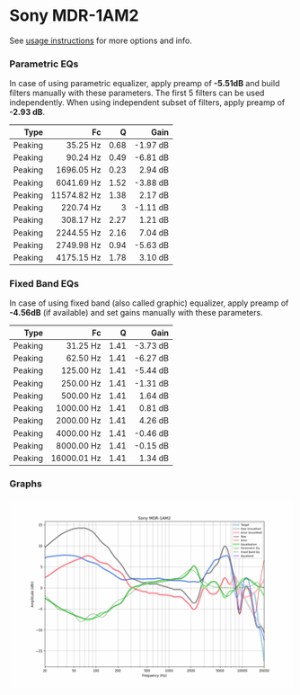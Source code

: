 # Sony MDR-1AM2
See [usage instructions](https://github.com/jaakkopasanen/AutoEq#usage) for more options and info.

### Parametric EQs
In case of using parametric equalizer, apply preamp of **-5.51dB** and build filters manually
with these parameters. The first 5 filters can be used independently.
When using independent subset of filters, apply preamp of **-2.93 dB**.

| Type    | Fc          |    Q | Gain     |
|--------:|------------:|-----:|---------:|
| Peaking | 35.25 Hz    | 0.68 | -1.97 dB |
| Peaking | 90.24 Hz    | 0.49 | -6.81 dB |
| Peaking | 1696.05 Hz  | 0.23 | 2.94 dB  |
| Peaking | 6041.69 Hz  | 1.52 | -3.88 dB |
| Peaking | 11574.82 Hz | 1.38 | 2.17 dB  |
| Peaking | 220.74 Hz   | 3    | -1.11 dB |
| Peaking | 308.17 Hz   | 2.27 | 1.21 dB  |
| Peaking | 2244.55 Hz  | 2.16 | 7.04 dB  |
| Peaking | 2749.98 Hz  | 0.94 | -5.63 dB |
| Peaking | 4175.15 Hz  | 1.78 | 3.10 dB  |

### Fixed Band EQs
In case of using fixed band (also called graphic) equalizer, apply preamp of **-4.56dB**
(if available) and set gains manually with these parameters.

| Type    | Fc          |    Q | Gain     |
|--------:|------------:|-----:|---------:|
| Peaking | 31.25 Hz    | 1.41 | -3.73 dB |
| Peaking | 62.50 Hz    | 1.41 | -6.27 dB |
| Peaking | 125.00 Hz   | 1.41 | -5.44 dB |
| Peaking | 250.00 Hz   | 1.41 | -1.31 dB |
| Peaking | 500.00 Hz   | 1.41 | 1.64 dB  |
| Peaking | 1000.00 Hz  | 1.41 | 0.81 dB  |
| Peaking | 2000.00 Hz  | 1.41 | 4.26 dB  |
| Peaking | 4000.00 Hz  | 1.41 | -0.46 dB |
| Peaking | 8000.00 Hz  | 1.41 | -0.15 dB |
| Peaking | 16000.01 Hz | 1.41 | 1.34 dB  |

### Graphs
![](./Sony%20MDR-1AM2.png)